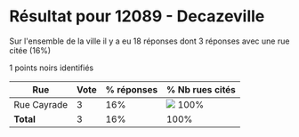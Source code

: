 # Résultat pour 12089 - Decazeville

Sur l'ensemble de la ville il y a eu 18 réponses dont 3 réponses avec une rue citée (16%)

1 points noirs identifiés

| Rue | Vote | % réponses | % Nb rues cités|
|-----|------|------------|----------------|
| Rue Cayrade | 3 | 16% | <img src="../../img/bar_100.gif" />&nbsp;100%|
| **Total** | 3 | 16% | 100%|
